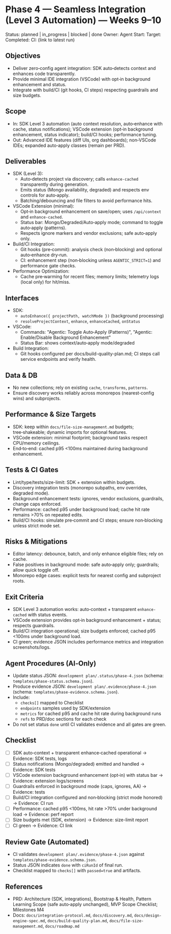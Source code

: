 # Phase 4 — Seamless Integration (Level 3 Automation) — Weeks 9–10

Status: planned | in_progress | blocked | done
Owner: Agent
Start:
Target:
Completed:
CI: (link to latest run)

## Objectives
- Deliver zero‑config agent integration: SDK auto‑detects context and enhances code transparently.
- Provide minimal IDE integration (VSCode) with opt‑in background enhancement and status.
- Integrate with build/CI (git hooks, CI steps) respecting guardrails and size budgets.

## Scope
- In: SDK Level 3 automation (auto context resolution, auto‑enhance with cache, status notifications); VSCode extension (opt‑in background enhancement, status indicator); build/CI hooks; performance tuning.
- Out: Advanced IDE features (diff UIs, org dashboards); non‑VSCode IDEs; expanded auto‑apply classes (remain per PRD).

## Deliverables
- SDK (Level 3):
  - Auto‑detects project via discovery; calls `enhance-cached` transparently during generation.
  - Emits status (Mongo availability, degraded) and respects env controls for auto‑apply.
  - Batching/debouncing and file filters to avoid performance hits.
- VSCode Extension (minimal):
  - Opt‑in background enhancement on save/open; uses `/api/context` and `enhance-cached`.
  - Status bar: Mongo/Degraded/Auto‑apply mode; command to toggle auto‑apply (patterns).
  - Respects ignore markers and vendor exclusions; safe auto‑apply only.
- Build/CI Integration:
  - Git hooks (pre‑commit): analysis check (non‑blocking) and optional auto‑enhance dry‑run.
  - CI: enhancement step (non‑blocking unless `AGENTIC_STRICT=1`) and performance gate checks.
- Performance Optimization:
  - Cache pre‑warming for recent files; memory limits; telemetry logs (local only) for hit/miss.

## Interfaces
- SDK:
  - `autoEnhance({ projectPath, watchMode })` (background processing)
  - `resolveProjectContext`, `enhance`, `enhanceCached`, `onStatus`
- VSCode:
  - Commands: "Agentic: Toggle Auto‑Apply (Patterns)", "Agentic: Enable/Disable Background Enhancement"
  - Status Bar: shows context/auto‑apply mode/degraded
- Build Integration:
  - Git hooks configured per docs/build-quality-plan.md; CI steps call service endpoints and verify health.

## Data & DB
- No new collections; rely on existing `cache`, `transforms`, `patterns`.
- Ensure discovery works reliably across monorepos (nearest‑config wins) and subprojects.

## Performance & Size Targets
- SDK: keep within `docs/file-size-management.md` budgets; tree‑shakeable; dynamic imports for optional features.
- VSCode extension: minimal footprint; background tasks respect CPU/memory ceilings.
- End‑to‑end: cached p95 <100ms maintained during background enhancement.

## Tests & CI Gates
- Lint/type/tests/size-limit: SDK + extension within budgets.
- Discovery integration tests (monorepo subpaths, env overrides, degraded mode).
- Background enhancement tests: ignores, vendor exclusions, guardrails, change caps enforced.
- Performance: cached p95 under background load; cache hit rate remains >70% on repeated edits.
- Build/CI hooks: simulate pre‑commit and CI steps; ensure non‑blocking unless strict mode set.

## Risks & Mitigations
- Editor latency: debounce, batch, and only enhance eligible files; rely on cache.
- False positives in background mode: safe auto‑apply only; guardrails; allow quick toggle off.
- Monorepo edge cases: explicit tests for nearest config and subproject roots.

## Exit Criteria
- SDK Level 3 automation works: auto‑context + transparent `enhance-cached` with status events.
- VSCode extension provides opt‑in background enhancement + status; respects guardrails.
- Build/CI integration operational; size budgets enforced; cached p95 <100ms under background load.
- CI green; evidence JSON includes performance metrics and integration screenshots/logs.

## Agent Procedures (AI‑Only)
- Update status JSON: `development plan/.status/phase-4.json` (schema: `templates/phase-status.schema.json`).
- Produce evidence JSON: `development plan/.evidence/phase-4.json` (schema: `templates/phase-evidence.schema.json`).
- Include:
  - `checks[]` mapped to Checklist
  - `endpoints` samples used by SDK/extension
  - `metrics` for cached p95 and cache hit rate during background runs
  - `refs` to PRD/doc sections for each check
- Do not set status `done` until CI validates evidence and all gates are green.

## Checklist
- [ ] SDK auto‑context + transparent enhance‑cached operational → Evidence: SDK tests, logs
- [ ] Status notifications (Mongo/degraded) emitted and handled → Evidence: SDK tests
- [ ] VSCode extension background enhancement (opt‑in) with status bar → Evidence: extension logs/screens
- [ ] Guardrails enforced in background mode (caps, ignores, AA) → Evidence: tests
- [ ] Build/CI integration configured and non‑blocking (strict mode honored) → Evidence: CI run
- [ ] Performance: cached p95 <100ms, hit rate >70% under background load → Evidence: perf report
- [ ] Size budgets met (SDK, extension) → Evidence: size-limit report
- [ ] CI green → Evidence: CI link

## Review Gate (Automated)
- CI validates `development plan/.evidence/phase-4.json` against `templates/phase-evidence.schema.json`.
- Status JSON indicates `done` with `ciRunId` of final run.
- Checklist mapped to `checks[]` with `passed=true` and artifacts.

## References
- PRD: Architecture (SDK, integrations), Bootstrap & Health, Pattern Learning Scope (safe auto‑apply unchanged), MVP Scope Checklist; Milestones M4
- Docs: `docs/integration-protocol.md`, `docs/discovery.md`, `docs/design-engine-spec.md`, `docs/build-quality-plan.md`, `docs/file-size-management.md`, `docs/roadmap.md`
